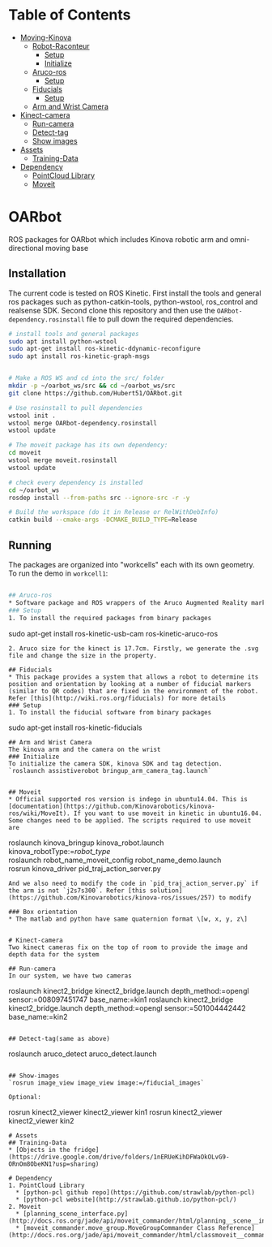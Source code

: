 # Table of Contents 
- [Moving-Kinova](#Moving-Kinova) 
  - [Robot-Raconteur](#Robot-Raconteur)  
    - [Setup](#Setup) 
    - [Initialize](#Initialize)
  - [Aruco-ros](#Aruco-ros)
    - [Setup](#Setup)
  - [Fiducials](#Fiducials)
    - [Setup](#Setup)
  - [Arm and Wrist Camera](#Arm-and-Wrist-Camera)
- [Kinect-camera](#Kinect-camera)
  - [Run-camera](#Run-camera)
  - [Detect-tag](#detect-tag)
  - [Show images](#Show-images)
- [Assets](#Assets)
  - [Training-Data](#Training-Data)
- [Dependency](#Dependency)
  - [PointCloud Library](#PointCloud-Library)
  - [Moveit](#Moveit)
# OARbot
ROS packages for OARbot which includes Kinova robotic arm and omni-directional moving base

## Installation

The current code is tested on ROS Kinetic. First install the tools and general ros packages such as python-catkin-tools, python-wstool, ros_control and realsense SDK. Second clone this repository and then use the
`OARbot-dependency.rosinstall` file to pull down the required dependencies. 

```bash
# install tools and general packages
sudo apt install python-wstool
sudo apt-get install ros-kinetic-ddynamic-reconfigure
sudo apt install ros-kinetic-graph-msgs


# Make a ROS WS and cd into the src/ folder
mkdir -p ~/oarbot_ws/src && cd ~/oarbot_ws/src
git clone https://github.com/Hubert51/OARbot.git

# Use rosinstall to pull dependencies
wstool init .
wstool merge OARbot-dependency.rosinstall
wstool update

# The moveit package has its own dependency:
cd moveit
wstool merge moveit.rosinstall
wstool update

# check every dependency is installed
cd ~/oarbot_ws
rosdep install --from-paths src --ignore-src -r -y

# Build the workspace (do it in Release or RelWithDebInfo)
catkin build --cmake-args -DCMAKE_BUILD_TYPE=Release
```

## Running
The packages are organized into "workcells" each with its own geometry. To run the demo in `workcell1`:

```bash

## Aruco-ros
* Software package and ROS wrappers of the Aruco Augmented Reality marker detector library. Refer [this](http://wiki.ros.org/aruco) for more details
### Setup
1. To install the required packages from binary packages
```
sudo apt-get install ros-kinetic-usb-cam ros-kinetic-aruco-ros
```
2. Aruco size for the kinect is 17.7cm. Firstly, we generate the .svg file and change the size in the property.

## Fiducials
* This package provides a system that allows a robot to determine its position and orientation by looking at a number of fiducial markers (similar to QR codes) that are fixed in the environment of the robot. Refer [this](http://wiki.ros.org/fiducials) for more details
### Setup
1. To install the fiducial software from binary packages
```
sudo apt-get install ros-kinetic-fiducials
```
## Arm and Wrist Camera
The kinova arm and the camera on the wrist
### Initialize
To initialize the camera SDK, kinova SDK and tag detection.  
`roslaunch assistiverobot bringup_arm_camera_tag.launch`


## Moveit
* Official supported ros version is indego in ubuntu14.04. This is [documentation](https://github.com/Kinovarobotics/kinova-ros/wiki/MoveIt). If you want to use moveit in kinetic in ubuntu16.04. Some changes need to be applied. The scripts required to use moveit are 
```
roslaunch kinova_bringup kinova_robot.launch kinova_robotType:=*robot_type*  
roslaunch robot_name_moveit_config robot_name_demo.launch  
rosrun kinova_driver pid_traj_action_server.py
```
And we also need to modify the code in `pid_traj_action_server.py` if the arm is not `j2s7s300`. Refer [this solution](https://github.com/Kinovarobotics/kinova-ros/issues/257) to modify 

### Box orientation
* The matlab and python have same quaternion format \[w, x, y, z\]


# Kinect-camera
Two kinect cameras fix on the top of room to provide the image and depth data for the system  

## Run-camera
In our system, we have two cameras
```
roslaunch kinect2_bridge kinect2_bridge.launch depth_method:=opengl sensor:=008097451747 base_name:=kin1
roslaunch kinect2_bridge kinect2_bridge.launch depth_method:=opengl sensor:=501004442442 base_name:=kin2
```

## Detect-tag(same as above)
```
roslaunch aruco_detect aruco_detect.launch
```

## Show-images
`rosrun image_view image_view image:=/fiducial_images`

Optional:
```
rosrun kinect2_viewer kinect2_viewer kin1
rosrun kinect2_viewer kinect2_viewer kin2
```
# Assets
## Training-Data
* [Objects in the fridge](https://drive.google.com/drive/folders/1nERUeKihDFWaOkOLvG9-ORnOm8ObeKN1?usp=sharing)

# Dependency
1. PointCloud Library
  * [python-pcl github repo](https://github.com/strawlab/python-pcl)
  * [python-pcl website](http://strawlab.github.io/python-pcl/)
2. Moveit
  * [planning_scene_interface.py](http://docs.ros.org/jade/api/moveit_commander/html/planning__scene__interface_8py_source.html)
  * [moveit_commander.move_group.MoveGroupCommander Class Reference](http://docs.ros.org/jade/api/moveit_commander/html/classmoveit__commander_1_1move__group_1_1MoveGroupCommander.html#a0e95859080ce005ee4d907b8dac7d8e3)
